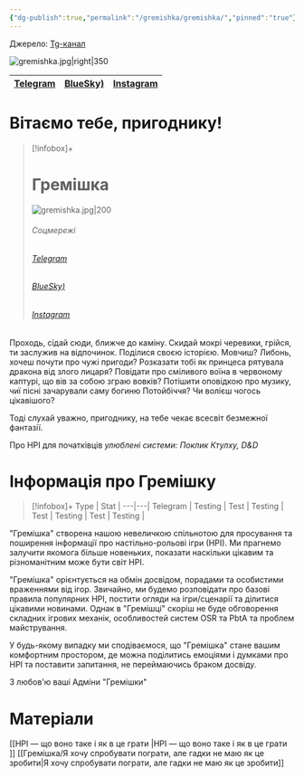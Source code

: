 ```yaml
---
{"dg-publish":true,"permalink":"/gremishka/gremishka/","pinned":"true"}
---
```


Джерело: [Tg-канал](https://t.me/gremishkaua)

![gremishka.jpg|right|350](/img/user/%D0%A4%D0%B0%D0%B9%D0%BB%D0%B8/gremishka.jpg)

| [Telegram](https://t.me/gremishkaua) | [BlueSky)](https://bsky.app/profile/gremishka.bsky.social) | [Instagram](https://www.instagram.com/gremyshkaua/) |
| -------------------- | ---------------- | ---------- |

# Вітаємо тебе, пригоднику!

> [!infobox]+
> # Гремішка
> ![gremishka.jpg|200](/img/user/%D0%A4%D0%B0%D0%B9%D0%BB%D0%B8/gremishka.jpg)
> ###### Соцмережі
> ###### [Telegram](https://t.me/gremishkaua)
> ###### [BlueSky)](https://bsky.app/profile/gremishka.bsky.social)
> ###### [Instagram](https://www.instagram.com/gremyshkaua/)




Проходь, сідай сюди, ближче до каміну. Скидай мокрі черевики, грійся, ти заслужив на відпочинок. Поділися своєю історією. Мовчиш? Либонь, хочеш почути про чужі пригоди? Розказати тобі як принцеса рятувала дракона від злого лицаря? Повідати про сміливого воїна в червоному каптурі, що вів за собою зграю вовків? Потішити оповідкою про музику, чиї пісні зачарували саму богиню Потойбіччя? Чи волієш чогось цікавішого?

Тоді слухай уважно, пригоднику, на тебе чекає всесвіт безмежної фантазії.

Про НРІ для початківців 
_улюблені системи: Поклик Ктулху, D&D_

# Інформація про Гремішку

> [!infobox]+
> Type |  Stat |
> ---|---|
> Telegram | Testing |
> Test | Testing |
> Test | Testing |
> Test | Testing |

"Гремішка" створена нашою невеличкою спільнотою для просування та поширення інформації про настільно-рольові ігри (НРІ). Ми прагнемо залучити якомога більше новеньких, показати наскільки цікавим та різноманітним може бути світ НРІ.

"Гремішка" орієнтується на обмін досвідом, порадами та особистими враженнями від ігор. Звичайно, ми будемо розповідати про базові правила популярних НРІ, постити огляди на ігри/сценарії та ділитися цікавими новинами. Однак в "Гремішці" скоріш не буде обговорення складних ігрових механік, особливостей систем OSR та PbtA та проблем майстрування.

У будь-якому випадку ми сподіваємося, що "Гремішка" стане вашим комфортним простором, де можна поділитись емоціями і думками про НРІ та поставити запитання, не переймаючись браком досвіду. 

З любов'ю ваші 
Адміни "Гремішки"

# Матеріали
[[НРІ — що воно таке і як в це грати \|НРІ — що воно таке і як в це грати ]]
[[Гремішка/Я хочу спробувати пограти, але гадки не маю як це зробити\|Я хочу спробувати пограти, але гадки не маю як це зробити]]



